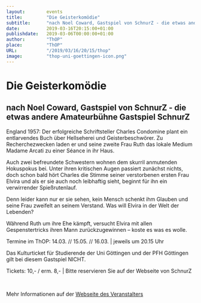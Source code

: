 ```yaml
---
layout:        events
title:         "Die Geisterkomödie"
subtitle:      "nach Noel Coward, Gastspiel von SchnurZ - die etwas andere Amateurbühne Gastspiel SchnurZ"
date:          2019-03-16T20:15:00+01:00
publishdate:   2019-03-06T00:00:00+01:00
author:        "ThOP"
place:         "ThOP"
URL:           "/2019/03/16/20/15/thop"
image:         "thop-uni-goettingen-icon.png"
---
```


Die Geisterkomödie
===========

nach Noel Coward, Gastspiel von SchnurZ - die etwas andere Amateurbühne Gastspiel SchnurZ
-----------





England 1957: Der erfolgreiche Schriftsteller Charles Condomine plant ein entlarvendes Buch über Hellseherei und Geisterbeschwörer. Zu Recherchezwecken laden er und seine zweite Frau Ruth das lokale Medium Madame Arcati zu einer Séance in ihr Haus. 

Auch zwei befreundete Schwestern wohnen dem skurril anmutenden Hokuspokus bei. Unter ihren kritischen Augen passiert zunächst nichts, doch schon bald hört Charles die Stimme seiner verstorbenen ersten Frau Elvira und als er sie auch noch leibhaftig sieht, beginnt für ihn ein verwirrender Spießrutenlauf. 

Denn leider kann nur er sie sehen, kein Mensch schenkt ihm Glauben und seine Frau zweifelt an seinem Verstand. Was will Elvira in der Welt der Lebenden? 

Während Ruth um ihre Ehe kämpft, versucht Elvira mit allen Gespenstertricks ihren Mann zurückzugewinnen – koste es was es wolle. 

Termine im ThOP: 14.03. // 15.05. // 16.03. | jeweils um 20.15 Uhr

Das Kulturticket für Studierende der Uni Göttingen und der PFH Göttingen gilt bei diesem Gastspiel NICHT.

Tickets: 10,- / erm. 8,- | Bitte reservieren Sie auf der Webseite von SchnurZ



 



Mehr Informationen auf der [Webseite des Veranstalters](http://www.thop.uni-goettingen.de/http://www.thop.uni-goettingen.de/winter2018/201903-schnurz.php)
